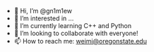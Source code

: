 - 👋 Hi, I’m @gn1m1ew
- 👀 I’m interested in ...
- 🌱 I’m currently learning C++ and Python
- 💞️ I’m looking to collaborate with everyone!
- 📫 How to reach me: weimi@oregonstate.edu

<!---
gn1m1ew/gn1m1ew is a ✨ special ✨ repository because its `README.md` (this file) appears on your GitHub profile.
You can click the Preview link to take a look at your changes.
--->
